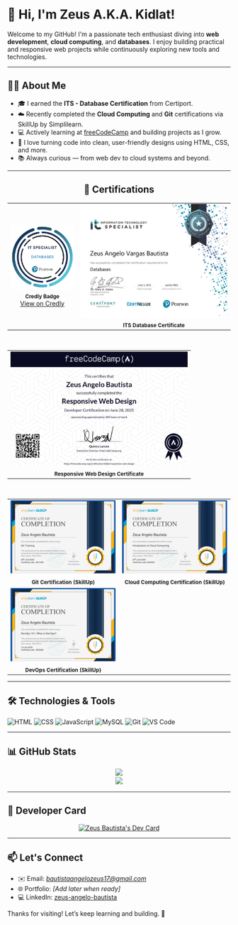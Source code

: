 # 👋 Hi, I'm Zeus A.K.A. Kidlat!

Welcome to my GitHub! I'm a passionate tech enthusiast diving into **web development**, **cloud computing**, and **databases**. I enjoy building practical and responsive web projects while continuously exploring new tools and technologies.

---

## 👨‍💻 About Me

- 🎓 I earned the **ITS - Database Certification** from Certiport.
- ☁️ Recently completed the **Cloud Computing** and **Git** certifications via SkillUp by Simplilearn.
- 💻 Actively learning at <a href="https://www.freecodecamp.org/kidlat" target="_blank">freeCodeCamp</a> and building projects as I grow.
- 🔨 I love turning code into clean, user-friendly designs using HTML, CSS, and more.
- 📚 Always curious — from web dev to cloud systems and beyond.

---

<div align="center">

## 🏅 Certifications

<!-- Top Row: Badge + ITS Certificate -->
<table style="border: none; border-collapse: collapse;" cellspacing="0" cellpadding="10">
  <tr>
    <td align="center" style="border: none;">
      <img src="https://github.com/kidlatpogi/kidlatpogi/blob/main/assets/certifications/it-specialist-databases-badge.png?raw=true" 
           alt="ITS Database Badge" width="150"/>
      <br/>
      <sub><strong>Credly Badge</strong></sub>
      <br/>
      <a href="https://www.credly.com/badges/ec097417-e36a-4642-b03b-df96919ae380/public_url" target="_blank">
        View on Credly
      </a>
    </td>
    <td align="center" style="border: none;">
      <a href="https://github.com/kidlatpogi/kidlatpogi/blob/main/assets/certifications/it-specialist-databases-certificate.png?raw=true" target="_blank">
        <img src="https://github.com/kidlatpogi/kidlatpogi/blob/main/assets/certifications/it-specialist-databases-certificate.png?raw=true" 
             alt="ITS Database Certificate" width="350" />
      </a>
      <br/>
      <sub><strong>ITS Database Certificate</strong></sub>
    </td>
  </tr>
</table>

<br/>

<!-- Responsive Web Design Certificate -->
<table style="border: none; border-collapse: collapse;" cellspacing="0" cellpadding="10">
  <tr>
    <td align="center" style="border: none;">
      <img src="https://github.com/kidlatpogi/kidlatpogi/blob/main/assets/certifications/responsive-web-design-certificate.png?raw=true" 
           alt="Responsive Web Design Certificate" width="400" />
      <br/>
      <sub><strong>Responsive Web Design Certificate</strong></sub>
    </td>
  </tr>
</table>

<br/>

<!-- Simplilearn Certifications (2 per row) -->
<table style="border: none; border-collapse: collapse;" cellspacing="0" cellpadding="10">
  <tr>
    <td align="center" style="border: none;">
      <a href="https://simpli-web.app.link/e/ZxbTrH51AUb" target="_blank">
        <img src="https://github.com/kidlatpogi/kidlatpogi/blob/main/assets/certifications/git-certification.png?raw=true" 
             alt="Git Certification" width="400" />
      </a>
      <br/>
      <sub><strong>Git Certification (SkillUp)</strong></sub>
    </td>
    <td align="center" style="border: none;">
      <a href="https://simpli-web.app.link/e/gKaLOY2xCUb" target="_blank">
        <img src="https://github.com/kidlatpogi/kidlatpogi/blob/main/assets/certifications/cloud-computing-certification.png?raw=true" 
             alt="Cloud Computing Certification" width="400" />
      </a>
      <br/>
      <sub><strong>Cloud Computing Certification (SkillUp)</strong></sub>
    </td>
  </tr>
  <tr>
    <td align="center" style="border: none;">
      <a href="https://simpli-web.app.link/e/Y9glztFeEUb" target="_blank">
        <img src="https://github.com/kidlatpogi/kidlatpogi/blob/main/assets/certifications/dev-ops-certification.png?raw=true" 
             alt="DevOps Certification" width="400" />
      </a>
      <br/>
      <sub><strong>DevOps Certification (SkillUp)</strong></sub>
    </td>
    <td align="center" style="border: none;">
      <!-- Optional: Leave this cell empty or use it for a future cert -->
    </td>
  </tr>
</table>

</div>

---

## 🛠️ Technologies & Tools

![HTML](https://img.shields.io/badge/-HTML5-E34F26?logo=html5&logoColor=white&style=for-the-badge)
![CSS](https://img.shields.io/badge/-CSS3-1572B6?logo=css3&logoColor=white&style=for-the-badge)
![JavaScript](https://img.shields.io/badge/-JavaScript-F7DF1E?logo=javascript&logoColor=black&style=for-the-badge)
![MySQL](https://img.shields.io/badge/-MySQL-4479A1?logo=mysql&logoColor=white&style=for-the-badge)
![Git](https://img.shields.io/badge/-Git-F05032?logo=git&logoColor=white&style=for-the-badge)
![VS Code](https://img.shields.io/badge/-VSCode-007ACC?logo=visualstudiocode&logoColor=white&style=for-the-badge)

---

## 📊 GitHub Stats

<div align="center">
  <img src="https://github-readme-stats.vercel.app/api?username=kidlatpogi&show_icons=true&theme=github_dark" width="49%" />
</div>

<div align="center">
   <img src="https://github-readme-stats.vercel.app/api/top-langs/?username=kidlatpogi&layout=compact&theme=github_dark" width="49%" />
</div>

---

## 🧾 Developer Card

<div align="center">
  <a href="https://app.daily.dev/zeusbautista" target="_blank">
    <img src="https://api.daily.dev/devcards/v2/d6vYD3X0UxN3NFta2gVQy.png?r=2ii&type=wide" 
         width="652" 
         alt="Zeus Bautista's Dev Card"/>
  </a>
</div>

---

## 📫 Let's Connect

- ✉️ Email: *bautistaangelozeus17@gmail.com*  
- 🌐 Portfolio: *[Add later when ready]*  
- 💻 LinkedIn: <a href="https://www.linkedin.com/in/zeus-angelo-bautista" target="_blank">zeus-angelo-bautista</a>

Thanks for visiting! Let’s keep learning and building. 🚀
